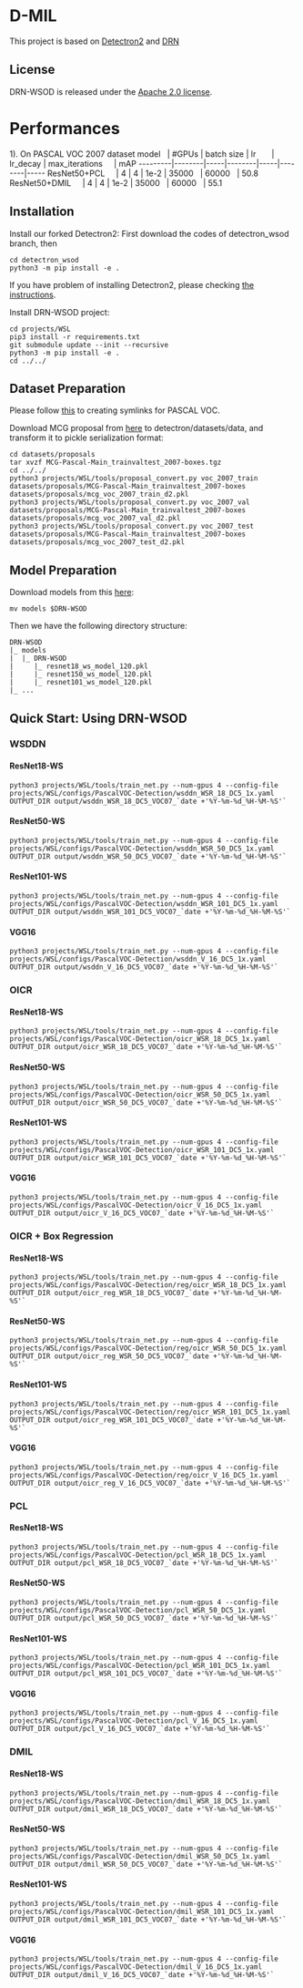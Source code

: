 # D-MIL


This project is based on [Detectron2](https://github.com/facebookresearch/detectron2) and [DRN](https://github.com/shenyunhang/DRN-WSOD-pytorch/tree/DRN-WSOD/projects/WSL)

## License

DRN-WSOD is released under the [Apache 2.0 license](LICENSE).
# Performances
  1). On PASCAL VOC 2007 dataset 
  model    | #GPUs | batch size | lr        | lr_decay | max_iterations     |  mAP 
---------|--------|-----|--------|-----|--------|-----
ResNet50+PCL     | 4 | 4 | 1e-2 | 35000   | 60000   | 50.8
ResNet50+DMIL     | 4 | 4 | 1e-2 | 35000   | 60000   | 55.1 

## Installation

Install our forked Detectron2:
First download the codes of detectron_wsod branch, then 
```
cd detectron_wsod
python3 -m pip install -e .
```
If you have problem of installing Detectron2, please checking [the instructions](https://detectron2.readthedocs.io/tutorials/install.html).

Install DRN-WSOD project:
```
cd projects/WSL
pip3 install -r requirements.txt
git submodule update --init --recursive
python3 -m pip install -e .
cd ../../
```

## Dataset Preparation
Please follow [this](https://github.com/shenyunhang/DRN-WSOD-pytorch/blob/DRN-WSOD/datasets/README.md#expected-dataset-structure-for-pascal-voc) to creating symlinks for PASCAL VOC.

Download MCG proposal from [here](https://www2.eecs.berkeley.edu/Research/Projects/CS/vision/grouping/mcg/) to detectron/datasets/data, and transform it to pickle serialization format:

```
cd datasets/proposals
tar xvzf MCG-Pascal-Main_trainvaltest_2007-boxes.tgz
cd ../../
python3 projects/WSL/tools/proposal_convert.py voc_2007_train datasets/proposals/MCG-Pascal-Main_trainvaltest_2007-boxes datasets/proposals/mcg_voc_2007_train_d2.pkl
python3 projects/WSL/tools/proposal_convert.py voc_2007_val datasets/proposals/MCG-Pascal-Main_trainvaltest_2007-boxes datasets/proposals/mcg_voc_2007_val_d2.pkl
python3 projects/WSL/tools/proposal_convert.py voc_2007_test datasets/proposals/MCG-Pascal-Main_trainvaltest_2007-boxes datasets/proposals/mcg_voc_2007_test_d2.pkl
```


## Model Preparation

Download models from this [here](https://1drv.ms/f/s!Am1oWgo9554dgRQ8RE1SRGvK7HW2):
```
mv models $DRN-WSOD
```

Then we have the following directory structure:
```
DRN-WSOD
|_ models
|  |_ DRN-WSOD
|     |_ resnet18_ws_model_120.pkl
|     |_ resnet150_ws_model_120.pkl
|     |_ resnet101_ws_model_120.pkl
|_ ...
```


## Quick Start: Using DRN-WSOD

### WSDDN

#### ResNet18-WS
```
python3 projects/WSL/tools/train_net.py --num-gpus 4 --config-file projects/WSL/configs/PascalVOC-Detection/wsddn_WSR_18_DC5_1x.yaml OUTPUT_DIR output/wsddn_WSR_18_DC5_VOC07_`date +'%Y-%m-%d_%H-%M-%S'`
```

#### ResNet50-WS
```
python3 projects/WSL/tools/train_net.py --num-gpus 4 --config-file projects/WSL/configs/PascalVOC-Detection/wsddn_WSR_50_DC5_1x.yaml OUTPUT_DIR output/wsddn_WSR_50_DC5_VOC07_`date +'%Y-%m-%d_%H-%M-%S'`
```

#### ResNet101-WS
```
python3 projects/WSL/tools/train_net.py --num-gpus 4 --config-file projects/WSL/configs/PascalVOC-Detection/wsddn_WSR_101_DC5_1x.yaml OUTPUT_DIR output/wsddn_WSR_101_DC5_VOC07_`date +'%Y-%m-%d_%H-%M-%S'`
```

#### VGG16
```
python3 projects/WSL/tools/train_net.py --num-gpus 4 --config-file projects/WSL/configs/PascalVOC-Detection/wsddn_V_16_DC5_1x.yaml OUTPUT_DIR output/wsddn_V_16_DC5_VOC07_`date +'%Y-%m-%d_%H-%M-%S'`
```

### OICR

#### ResNet18-WS
```
python3 projects/WSL/tools/train_net.py --num-gpus 4 --config-file projects/WSL/configs/PascalVOC-Detection/oicr_WSR_18_DC5_1x.yaml OUTPUT_DIR output/oicr_WSR_18_DC5_VOC07_`date +'%Y-%m-%d_%H-%M-%S'`
```

#### ResNet50-WS
```
python3 projects/WSL/tools/train_net.py --num-gpus 4 --config-file projects/WSL/configs/PascalVOC-Detection/oicr_WSR_50_DC5_1x.yaml OUTPUT_DIR output/oicr_WSR_50_DC5_VOC07_`date +'%Y-%m-%d_%H-%M-%S'`
```

#### ResNet101-WS
```
python3 projects/WSL/tools/train_net.py --num-gpus 4 --config-file projects/WSL/configs/PascalVOC-Detection/oicr_WSR_101_DC5_1x.yaml OUTPUT_DIR output/oicr_WSR_101_DC5_VOC07_`date +'%Y-%m-%d_%H-%M-%S'`
```

#### VGG16
```
python3 projects/WSL/tools/train_net.py --num-gpus 4 --config-file projects/WSL/configs/PascalVOC-Detection/oicr_V_16_DC5_1x.yaml OUTPUT_DIR output/oicr_V_16_DC5_VOC07_`date +'%Y-%m-%d_%H-%M-%S'`
```

### OICR + Box Regression

#### ResNet18-WS
```
python3 projects/WSL/tools/train_net.py --num-gpus 4 --config-file projects/WSL/configs/PascalVOC-Detection/reg/oicr_WSR_18_DC5_1x.yaml OUTPUT_DIR output/oicr_reg_WSR_18_DC5_VOC07_`date +'%Y-%m-%d_%H-%M-%S'`
```

#### ResNet50-WS
```
python3 projects/WSL/tools/train_net.py --num-gpus 4 --config-file projects/WSL/configs/PascalVOC-Detection/reg/oicr_WSR_50_DC5_1x.yaml OUTPUT_DIR output/oicr_reg_WSR_50_DC5_VOC07_`date +'%Y-%m-%d_%H-%M-%S'`
```

#### ResNet101-WS
```
python3 projects/WSL/tools/train_net.py --num-gpus 4 --config-file projects/WSL/configs/PascalVOC-Detection/reg/oicr_WSR_101_DC5_1x.yaml OUTPUT_DIR output/oicr_reg_WSR_101_DC5_VOC07_`date +'%Y-%m-%d_%H-%M-%S'`
```

#### VGG16
```
python3 projects/WSL/tools/train_net.py --num-gpus 4 --config-file projects/WSL/configs/PascalVOC-Detection/reg/oicr_V_16_DC5_1x.yaml OUTPUT_DIR output/oicr_reg_V_16_DC5_VOC07_`date +'%Y-%m-%d_%H-%M-%S'`
```

### PCL

#### ResNet18-WS
```
python3 projects/WSL/tools/train_net.py --num-gpus 4 --config-file projects/WSL/configs/PascalVOC-Detection/pcl_WSR_18_DC5_1x.yaml OUTPUT_DIR output/pcl_WSR_18_DC5_VOC07_`date +'%Y-%m-%d_%H-%M-%S'`
```

#### ResNet50-WS
```
python3 projects/WSL/tools/train_net.py --num-gpus 4 --config-file projects/WSL/configs/PascalVOC-Detection/pcl_WSR_50_DC5_1x.yaml OUTPUT_DIR output/pcl_WSR_50_DC5_VOC07_`date +'%Y-%m-%d_%H-%M-%S'`
```

#### ResNet101-WS
```
python3 projects/WSL/tools/train_net.py --num-gpus 4 --config-file projects/WSL/configs/PascalVOC-Detection/pcl_WSR_101_DC5_1x.yaml OUTPUT_DIR output/pcl_WSR_101_DC5_VOC07_`date +'%Y-%m-%d_%H-%M-%S'`
```

#### VGG16
```
python3 projects/WSL/tools/train_net.py --num-gpus 4 --config-file projects/WSL/configs/PascalVOC-Detection/pcl_V_16_DC5_1x.yaml OUTPUT_DIR output/pcl_V_16_DC5_VOC07_`date +'%Y-%m-%d_%H-%M-%S'`
```

### DMIL

#### ResNet18-WS
```
python3 projects/WSL/tools/train_net.py --num-gpus 4 --config-file projects/WSL/configs/PascalVOC-Detection/dmil_WSR_18_DC5_1x.yaml OUTPUT_DIR output/dmil_WSR_18_DC5_VOC07_`date +'%Y-%m-%d_%H-%M-%S'`
```

#### ResNet50-WS
```
python3 projects/WSL/tools/train_net.py --num-gpus 4 --config-file projects/WSL/configs/PascalVOC-Detection/dmil_WSR_50_DC5_1x.yaml OUTPUT_DIR output/dmil_WSR_50_DC5_VOC07_`date +'%Y-%m-%d_%H-%M-%S'`
```

#### ResNet101-WS
```
python3 projects/WSL/tools/train_net.py --num-gpus 4 --config-file projects/WSL/configs/PascalVOC-Detection/dmil_WSR_101_DC5_1x.yaml OUTPUT_DIR output/dmil_WSR_101_DC5_VOC07_`date +'%Y-%m-%d_%H-%M-%S'`
```

#### VGG16
```
python3 projects/WSL/tools/train_net.py --num-gpus 4 --config-file projects/WSL/configs/PascalVOC-Detection/dmil_V_16_DC5_1x.yaml OUTPUT_DIR output/dmil_V_16_DC5_VOC07_`date +'%Y-%m-%d_%H-%M-%S'`
```


